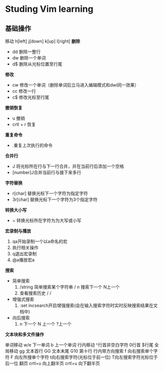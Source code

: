 # Studing Vim learning #

## 基础操作 ##

移动 h[left] j[down] k[up] l[right]
**删除** 

+ dd 删除一整行
+ dw 删除一个单词
+ d$ 删除从光标位置至行尾

**修改**

+ cw 修改一个单词（删除单词后立马进入编辑模式和dwi同一效果）
+ cc 修改一行
+ c$ 修改光标至行尾

**撤销恢复**

+ u 撤销
+ crtl + r 恢复

**重复命令**

+ .重复上次执行的命令

**合并行**

+ J 将光标所在行与下一行合并，并在当前行后添加一个空格
+ [number]J合并当前行与接下来多行

**字符替换**
+ r[char] 替换光标下一个字符为指定字符
+ 3r[char] 替换光标下一个字符为3个指定字符

**转换大小写**

+ ~ 转换光标所在字符为为大写或小写

**宏录制与播放**

1. qa开始录制一个以a命名的宏
2. 执行相关操作
3. q退出宏录制
4. @a播放宏a

**搜索**

+ 简单搜索
  1. /string 简单搜索某个字符串 /<Enter> n 搜索下一个 N上一个
  2. 查看搜索历史 /<up> /<down>
+ 增强式搜索
  1. :set incsearch开启增强搜索(会在输入搜索字符时实时反映搜索结果在文档中)
+ 向后搜索
  1. n 下一个 N 上一个 ?上一个
  
**文本块和多文件操作**



单词移动 w/e 下一单词 b 上一个单词
行内移动 ^行首非空白字符 0行首 $行尾
全局移动 gg 文本首行 GG 文本末尾 G10 第十行
行内带方向搜索 f 向右搜索单个字符 F 向左所搜单个字符 t向右搜索字符(光标位于前一位) T向左搜索字符光标位于后一位
翻页 crtl+u 向上翻半页 crtl+u 向下翻半页


